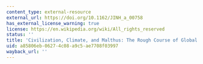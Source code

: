 ```yaml
---
content_type: external-resource
external_url: https://doi.org/10.1162/JINH_a_00758
has_external_license_warning: true
license: https://en.wikipedia.org/wiki/All_rights_reserved
status: ''
title: 'Civilization, Climate, and Malthus: The Rough Course of Global History'
uid: a85806eb-0627-4c08-a9c5-ae7708f03997
wayback_url: ''
---
```

